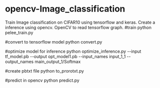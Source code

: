 # opencv-Image_classification
Train Image classification on CIFAR10 using tensorflow and keras. Create a inference using opencv. OpenCV to read tensorflow graph.
#train
python pelee_train.py

#convert to tensorflow model
python convert.py

#optimize model for inference
python optimize_inference.py --input tf_model.pb --output opt_model1.pb --input_names input_1_1 --output_names main_output_1/Softmax

#create pbtxt file
python to_prorotxt.py

#predict in opencv
python predict.py

